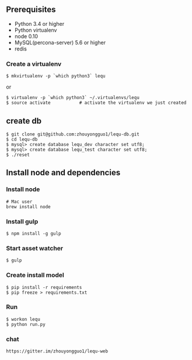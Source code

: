 ## Prerequisites

* Python 3.4 or higher
* Python virtualenv
* node 0.10
* MySQL(percona-server) 5.6 or higher
* redis


### Create a virtualenv

    $ mkvirtualenv -p `which python3` lequ

 or

    $ virtualenv -p `which python3` ~/.virtualenvs/lequ
    $ source activate           # activate the virtualenv we just created

## create db
    $ git clone git@github.com:zhouyongguo1/lequ-db.git
    $ cd lequ-db
    $ mysql> create database lequ_dev character set utf8;
    $ mysql> create database lequ_test character set utf8;
    $ ./reset
   
## Install node and dependencies
    
### Install node
    # Mac user
    brew install node
    
### Install gulp
    $ npm install -g gulp
    
### Start asset watcher
    $ gulp


### Create install model
    $ pip install -r requirements
    $ pip freeze > requirements.txt
    
    
### Run
    $ workon lequ
    $ python run.py
    
    
### chat
    https://gitter.im/zhouyongguo1/lequ-web



    